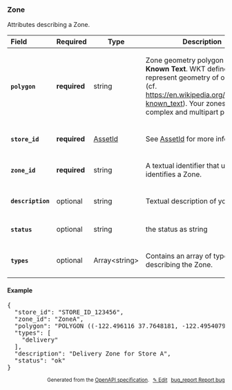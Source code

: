 <!--- This is a generated file, do not edit! -->
<!--- [START woosmap_http_schema_zone] -->
<h3 class="schema-object" id="Zone">Zone</h3>

Attributes describing a Zone.

| Field                                                                                               | Required     | Type                          | Description                                                                                                                                                                                                                                                                                                                               |
| :-------------------------------------------------------------------------------------------------- | ------------ | ----------------------------- | ----------------------------------------------------------------------------------------------------------------------------------------------------------------------------------------------------------------------------------------------------------------------------------------------------------------------------------------- |
| <h4 id="Zone-polygon" class="add-link schema-object-property-key"><code>polygon</code></h4>         | **required** | string                        | <div class="nonref-property-description"><p>Zone geometry polygon as <strong>Well Known Text</strong>. WKT defines how to represent geometry of one object (cf. <a href="https://en.wikipedia.org/wiki/Well-known_text">https://en.wikipedia.org/wiki/Well-known_text</a>). Your zones could be complex and multipart polygons.</p></div> |
| <h4 id="Zone-store_id" class="add-link schema-object-property-key"><code>store_id</code></h4>       | **required** | [AssetId](#AssetId "AssetId") | See [AssetId](#AssetId "AssetId") for more information.                                                                                                                                                                                                                                                                                   |
| <h4 id="Zone-zone_id" class="add-link schema-object-property-key"><code>zone_id</code></h4>         | **required** | string                        | <div class="nonref-property-description"><p>A textual identifier that uniquely identifies a Zone.</p></div>                                                                                                                                                                                                                               |
| <h4 id="Zone-description" class="add-link schema-object-property-key"><code>description</code></h4> | optional     | string                        | <div class="nonref-property-description"><p>Textual description of your Zone</p></div>                                                                                                                                                                                                                                                    |
| <h4 id="Zone-status" class="add-link schema-object-property-key"><code>status</code></h4>           | optional     | string                        | <div class="nonref-property-description"><p>the status as string</p></div>                                                                                                                                                                                                                                                                |
| <h4 id="Zone-types" class="add-link schema-object-property-key"><code>types</code></h4>             | optional     | Array&lt;string&gt;           | <div class="nonref-property-description"><p>Contains an array of types describing the Zone.</p></div>                                                                                                                                                                                                                                     |

<h4 class="schema-object-example" id="Zone-example">Example</h4>

<pre class="notranslate lang-json prettyprint">{
  "store_id": "STORE_ID_123456",
  "zone_id": "ZoneA",
  "polygon": "POLYGON ((-122.496116 37.7648181, -122.4954079 37.751518, -122.4635648 37.7530788, -122.4618481 37.7514501, -122.4601315 37.7521288, -122.4565266 37.7513144, -122.4540375 37.7566755, -122.4528359 37.7583041, -122.4515485 37.7595934, -122.4546384 37.774656, -122.4718903 37.7731635, -122.472577 37.772485, -122.4755811 37.7725529, -122.4791001 37.7723493, -122.4793576 37.7713995, -122.4784993 37.769839, -122.4783276 37.7680071, -122.4774693 37.766718, -122.4772118 37.7652931, -122.496116 37.7648181))",
  "types": [
    "delivery"
  ],
  "description": "Delivery Zone for Store A",
  "status": "ok"
}</pre>

<p style="text-align: right; font-size: smaller;">Generated from the <a data-label="openapi-github" href="https://github.com/woosmap/openapi-specification" title="Woosmap OpenAPI Specification" class="external">OpenAPI specification</a>.
<a data-label="openapi-github-woosmap-http-schema-zone" data-action="edit" style="margin-left: 5px;" href="https://github.com/woosmap/openapi-specification/blob/main/specification/schemas/Zone.yml" title="Edit on GitHub">✎ Edit</a>
<a data-label="openapi-github-woosmap-http-schema-zone" data-action="bug" style="margin-left: 5px;" href="https://github.com/woosmap/openapi-specification/issues/new?assignees=&labels=type%3A+bug%2C+triage+me&template=bug_report.md&title=[schemas] Bug - Zone" title="File bug for schemas on GitHub"><span class="material-icons">bug_report</span> Report bug</a>
</p>

<!--- [END woosmap_http_schema_zone] -->
